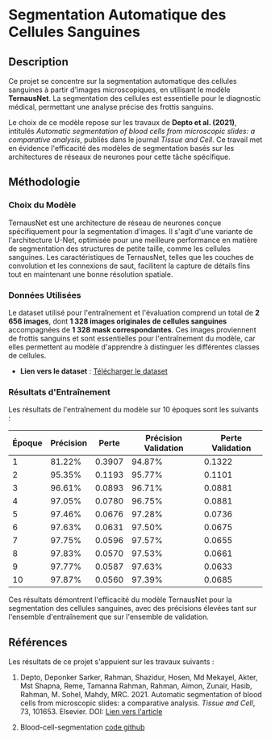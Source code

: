 # Segmentation Automatique des Cellules Sanguines

## Description

Ce projet se concentre sur la segmentation automatique des cellules sanguines à partir d'images microscopiques, en utilisant le modèle **TernausNet**. La segmentation des cellules est essentielle pour le diagnostic médical, permettant une analyse précise des frottis sanguins.

Le choix de ce modèle repose sur les travaux de **Depto et al. (2021)**, intitulés *Automatic segmentation of blood cells from microscopic slides: a comparative analysis*, publiés dans le journal *Tissue and Cell*. Ce travail met en évidence l'efficacité des modèles de segmentation basés sur les architectures de réseaux de neurones pour cette tâche spécifique.

## Méthodologie

### Choix du Modèle

TernausNet est une architecture de réseau de neurones conçue spécifiquement pour la segmentation d'images. Il s'agit d'une variante de l'architecture U-Net, optimisée pour une meilleure performance en matière de segmentation des structures de petite taille, comme les cellules sanguines. Les caractéristiques de TernausNet, telles que les couches de convolution et les connexions de saut, facilitent la capture de détails fins tout en maintenant une bonne résolution spatiale.

### Données Utilisées

Le dataset utilisé pour l'entraînement et l'évaluation comprend un total de **2 656 images**, dont **1 328 images originales de cellules sanguines** accompagnées de **1 328 mask correspondantes**. Ces images proviennent de frottis sanguins et sont essentielles pour l'entraînement du modèle, car elles permettent au modèle d'apprendre à distinguer les différentes classes de cellules.

- **Lien vers le dataset** : [Télécharger le dataset](https://drive.google.com/file/d/1nG-ra6BPAZSTsdYCvedzCo-JLD7jdH71/view?usp=share_link)

### Résultats d'Entraînement

Les résultats de l'entraînement du modèle sur 10 époques sont les suivants :

| Époque | Précision | Perte   | Précision Validation | Perte Validation |
|--------|-----------|---------|---------------------|------------------|
| 1      | 81.22%    | 0.3907  | 94.87%              | 0.1322           |
| 2      | 95.35%    | 0.1193  | 95.77%              | 0.1101           |
| 3      | 96.61%    | 0.0893  | 96.71%              | 0.0881           |
| 4      | 97.05%    | 0.0780  | 96.75%              | 0.0881           |
| 5      | 97.46%    | 0.0676  | 97.28%              | 0.0736           |
| 6      | 97.63%    | 0.0631  | 97.50%              | 0.0675           |
| 7      | 97.75%    | 0.0596  | 97.57%              | 0.0655           |
| 8      | 97.83%    | 0.0570  | 97.53%              | 0.0661           |
| 9      | 97.77%    | 0.0587  | 97.63%              | 0.0633           |
| 10     | 97.87%    | 0.0560  | 97.39%              | 0.0685           |

Ces résultats démontrent l'efficacité du modèle TernausNet pour la segmentation des cellules sanguines, avec des précisions élevées tant sur l'ensemble d'entraînement que sur l'ensemble de validation.

## Références

Les résultats de ce projet s'appuient sur les travaux suivants :

1. Depto, Deponker Sarker, Rahman, Shazidur, Hosen, Md Mekayel, Akter, Mst Shapna, Reme, Tamanna Rahman, Rahman, Aimon, Zunair, Hasib, Rahman, M. Sohel, Mahdy, MRC. 2021. Automatic segmentation of blood cells from microscopic slides: a comparative analysis. *Tissue and Cell*, 73, 101653. Elsevier. DOI: [Lien vers l'article](https://doi.org/10.1016/j.tice.2021.101653)

2. Blood-cell-segmentation [code github](https://github.com/Deponker/Blood-cell-segmentation/tree/main?tab=readme-ov-file)
